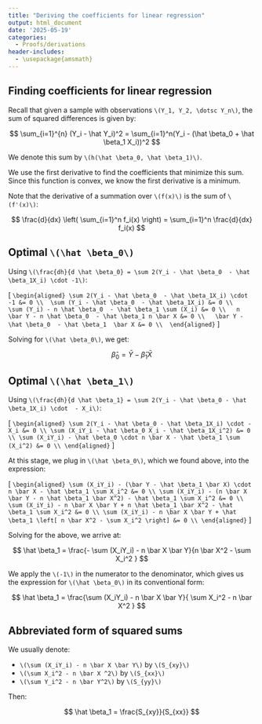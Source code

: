 ```yaml
---
title: "Deriving the coefficients for linear regression"
output: html_document
date: '2025-05-19'
categories:
  - Proofs/derivations
header-includes:
  - \usepackage{amsmath}
---
```


## Finding coefficients for linear regression

Recall that given a sample with observations `\(Y_1, Y_2, \dotsc Y_n\)`, the sum of squared differences is given by:

$$  
\sum_{i=1}^{n} (Y_i - \hat Y_i)^2 = \sum_{i=1}^n(Y_i - (\hat \beta_0 + \hat \beta_1 X_i))^2  
$$

We denote this sum by `\(h(\hat \beta_0, \hat \beta_1)\)`.

We use the first derivative to find the coefficients that minimize this sum. Since this function is convex, we know the first derivative is a minimum.

Note that the derivative of a summation over `\(f(x)\)` is the sum of `\(f'(x)\)`:

$$
\frac{d}{dx} \left( \sum_{i=1}^n f_i(x) \right) = \sum_{i=1}^n \frac{d}{dx} f_i(x)
$$

## Optimal `\(\hat \beta_0\)`

Using `\(\frac{dh}{d \hat \beta_0} = \sum 2(Y_i - \hat \beta_0  - \hat \beta_1X_i) \cdot -1\)`:

\[
`\begin{aligned}
 \sum 2(Y_i - \hat \beta_0  - \hat \beta_1X_i) \cdot -1 &= 0 \\ 
 \sum (Y_i - \hat \beta_0  - \hat \beta_1X_i) &= 0 \\  
 \sum (Y_i) - n \hat \beta_0  - \hat \beta_1 \sum (X_i) &= 0 \\  
n \bar Y - n \hat \beta_0  - \hat \beta_1 n \bar X &= 0 \\  
\bar Y -  \hat \beta_0  - \hat \beta_1  \bar X &= 0 \\ 
\end{aligned}`
\]

Solving for `\(\hat \beta_0\)`, we get:

$$
\hat \beta_0 = \bar Y - \hat \beta_1 \bar X
$$

## Optimal `\(\hat \beta_1\)`

Using `\(\frac{dh}{d \hat \beta_1} = \sum 2(Y_i - \hat \beta_0 - \hat \beta_1X_i) \cdot  - X_i\)`:

\[
`\begin{aligned}
\sum 2(Y_i - \hat \beta_0 - \hat \beta_1X_i) \cdot - X_i &= 0 \\
\sum (X_iY_i - \hat \beta_0 X_i - \hat \beta_1X_i^2) &= 0 \\
\sum (X_iY_i) - \hat \beta_0 \cdot n \bar X - \hat \beta_1 \sum (X_i^2) &= 0 \\
\end{aligned}`
\]

At this stage, we plug in `\(\hat \beta_0\)`, which we found above, into the expression:

\[
`\begin{aligned}
\sum (X_iY_i) - (\bar Y - \hat \beta_1 \bar X) \cdot n \bar X - \hat \beta_1 \sum X_i^2 &= 0 \\
\sum (X_iY_i) - (n \bar X \bar Y - n \hat \beta_1 \bar X^2) - \hat \beta_1 \sum X_i^2 &= 0 \\
\sum (X_iY_i) - n \bar X \bar Y + n \hat \beta_1 \bar X^2 - \hat \beta_1 \sum X_i^2 &= 0 \\
\sum (X_iY_i) - n \bar X \bar Y + \hat \beta_1 \left[ n \bar X^2 - \sum X_i^2 \right] &= 0 \\
\end{aligned}`
\]

Solving for the above, we arrive at:

$$
\hat \beta_1 = \frac{- \sum (X_iY_i) - n \bar X \bar Y}{n \bar X^2 - \sum X_i^2 }
$$

We apply the `\(-1\)` in the numerator to the denominator, which gives us the expression for `\(\hat \beta_0\)` in its conventional form:

$$
\hat \beta_1 = \frac{\sum (X_iY_i) - n \bar X \bar Y}{ \sum X_i^2 - n \bar X^2 }
$$

## Abbreviated form of squared sums

We usually denote:

- `\(\sum (X_iY_i) - n \bar X \bar Y\)` by `\(S_{xy}\)`  
- `\(\sum X_i^2 - n \bar X ^2\)` by `\(S_{xx}\)`  
- `\(\sum Y_i^2 - n \bar Y^2\)` by `\(S_{yy}\)`

Then:

$$
\hat \beta_1 = \frac{S_{xy}}{S_{xx}}
$$
